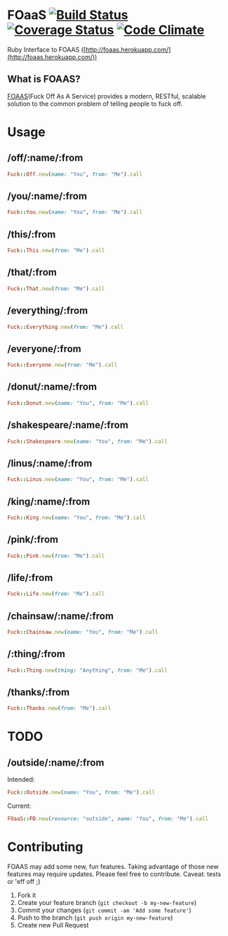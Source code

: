 # FOaaS [![Build Status](https://travis-ci.org/rthbound/foaas.png?branch=master)](https://travis-ci.org/rthbound/foaas) [![Coverage Status](https://coveralls.io/repos/rthbound/foaas/badge.png)](https://coveralls.io/r/rthbound/foaas) [![Code Climate](https://codeclimate.com/github/rthbound/foaas.png)](https://codeclimate.com/github/rthbound/foaas)
Ruby Interface to FOAAS ([http://foaas.herokuapp.com/](http://foaas.herokuapp.com/))

## What is FOAAS?

[FOAAS](http://foaas.herokuapp.com/)(Fuck Off As A Service) provides a modern,
RESTful, scalable solution to the common problem of telling people to fuck off.

# Usage

## /off/:name/:from

```ruby
Fuck::Off.new(name: "You", from: "Me").call
```

## /you/:name/:from

```ruby
Fuck::You.new(name: "You", from: "Me").call
```

## /this/:from

```ruby
Fuck::This.new(from: "Me").call
```

## /that/:from

```ruby
Fuck::That.new(from: "Me").call
```

## /everything/:from

```ruby
Fuck::Everything.new(from: "Me").call
```

## /everyone/:from

```ruby
Fuck::Everyone.new(from: "Me").call
```

## /donut/:name/:from

```ruby
Fuck::Donut.new(name: "You", from: "Me").call
```

## /shakespeare/:name/:from

```ruby
Fuck::Shakespeare.new(name: "You", from: "Me").call
```

## /linus/:name/:from

```ruby
Fuck::Linus.new(name: "You", from: "Me").call
```

## /king/:name/:from

```ruby
Fuck::King.new(name: "You", from: "Me").call
```

## /pink/:from

```ruby
Fuck::Pink.new(from: "Me").call
```

## /life/:from

```ruby
Fuck::Life.new(from: "Me").call
```

## /chainsaw/:name/:from

```ruby
Fuck::Chainsaw.new(name: "You", from: "Me").call
```

## /:thing/:from

```ruby
Fuck::Thing.new(thing: "Anything", from: "Me").call
```

## /thanks/:from

```ruby
Fuck::Thanks.new(from: "Me").call
```

# TODO

## /outside/:name/:from

Intended:
```ruby
Fuck::Outside.new(name: "You", from: "Me").call
```

Current:
```ruby
FOaaS::FO.new(resource: "outside", name: "You", from: "Me").call
```

# Contributing

FOAAS may add some new, fun features. Taking advantage of those new features may
require updates. Please feel free to contribute. Caveat: tests or 'eff off ;)

1. Fork it
2. Create your feature branch (`git checkout -b my-new-feature`)
3. Commit your changes (`git commit -am 'Add some feature'`)
4. Push to the branch (`git push origin my-new-feature`)
5. Create new Pull Request
